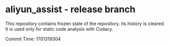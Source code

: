 # aliyun_assist - release branch

This repository contains frozen state of the repository.
Its history is cleared. It is used only for static code
analysis with Codacy.

Commit Time: 1701319304